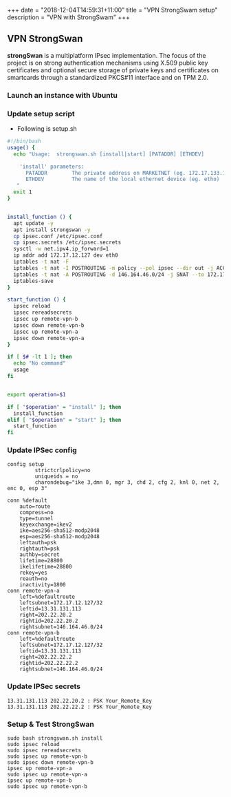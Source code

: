 +++
date = "2018-12-04T14:59:31+11:00"
title = "VPN StrongSwam setup"
description = "VPN with StrongSwam"
+++


## VPN StrongSwan

**strongSwan** is a multiplatform IPsec implementation. The focus of the project is on strong authentication mechanisms using X.509 public key certificates and optional secure storage of private keys and certificates on smartcards through a standardized PKCS#11 interface and on TPM 2.0.

### Launch an instance with Ubuntu

### Update setup script

* Following is setup.sh

```bash
#!/bin/bash
usage() {
  echo "Usage:  strongswan.sh [install|start] [PATADDR] [ETHDEV]

    'install' parameters:
      PATADDR        The private address on MARKETNET (eg. 172.17.133.10)
      ETHDEV         The name of the local ethernet device (eg. etho)
   "
  exit 1
}


install_function () {
  apt update -y
  apt install strongswan -y
  cp ipsec.conf /etc/ipsec.conf
  cp ipsec.secrets /etc/ipsec.secrets
  sysctl -w net.ipv4.ip_forward=1
  ip addr add 172.17.12.127 dev eth0
  iptables -t nat -F
  iptables -t nat -I POSTROUTING -m policy --pol ipsec --dir out -j ACCEPT
  iptables -t nat -A POSTROUTING -d 146.164.46.0/24 -j SNAT --to 172.17.12.127
  iptables-save
}

start_function () {
  ipsec reload
  ipsec rereadsecrets
  ipsec up remote-vpn-b
  ipsec down remote-vpn-b
  ipsec up remote-vpn-a
  ipsec down remote-vpn-a
}

if [ $# -lt 1 ]; then
  echo "No command"
  usage
fi


export operation=$1

if [ "$operation" = "install" ]; then
  install_function
elif [ "$operation" = "start" ]; then
  start_function
fi
```

### Update IPSec config

```
config setup
         strictcrlpolicy=no
         uniqueids = no
         charondebug="ike 3,dmn 0, mgr 3, chd 2, cfg 2, knl 0, net 2, enc 0, esp 3"

conn %default
    auto=route
    compress=no
    type=tunnel
    keyexchange=ikev2
    ike=aes256-sha512-modp2048
    esp=aes256-sha512-modp2048
    leftauth=psk
    rightauth=psk
    authby=secret
    lifetime=28800
    ikelifetime=28800
    rekey=yes
    reauth=no
    inactivity=1800
conn remote-vpn-a
    left=%defaultroute
    leftsubnet=172.17.12.127/32
    leftid=13.31.131.113
    right=202.22.20.2
    rightid=202.22.20.2
    rightsubnet=146.164.46.0/24
conn remote-vpn-b
    left=%defaultroute
    leftsubnet=172.17.12.127/32
    leftid=13.31.131.113
    right=202.22.22.2
    rightid=202.22.22.2
    rightsubnet=146.164.46.0/24
```

### Update IPSec secrets

```
13.31.131.113 202.22.20.2 : PSK Your_Remote_Key
13.31.131.113 202.22.22.2 : PSK Your_Remote_Key
```


### Setup  & Test StrongSwan

```
sudo bash strongswan.sh install
sudo ipsec reload
sudo ipsec rereadsecrets
sudo ipsec up remote-vpn-b
sudo ipsec down remote-vpn-b
ipsec up remote-vpn-a
sudo ipsec up remote-vpn-a
ipsec up remote-vpn-b
sudo ipsec up remote-vpn-b

```